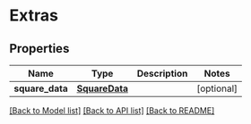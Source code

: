 # Extras

## Properties
Name | Type | Description | Notes
------------ | ------------- | ------------- | -------------
**square_data** | [**SquareData**](SquareData.md) |  | [optional] 

[[Back to Model list]](../README.md#documentation-for-models) [[Back to API list]](../README.md#documentation-for-api-endpoints) [[Back to README]](../README.md)

